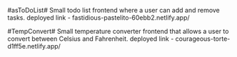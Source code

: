 #asToDoList#
Small todo list frontend where a user can add and remove tasks.
deployed link - fastidious-pastelito-60ebb2.netlify.app/

#TempConvert#
Small temperature converter frontend that allows a user to convert between Celsius and Fahrenheit.
deployed link - courageous-torte-d1ff5e.netlify.app/
